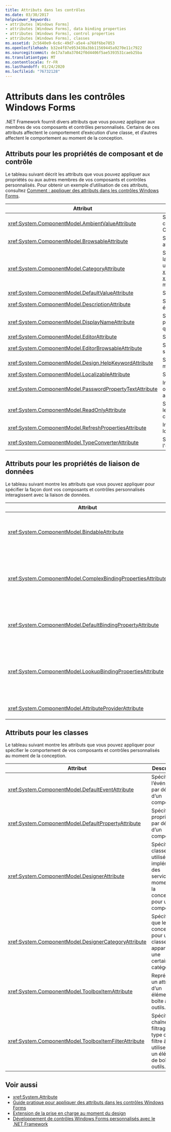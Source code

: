 ```yaml
---
title: Attributs dans les contrôles
ms.date: 03/30/2017
helpviewer_keywords:
- attributes [Windows Forms]
- attributes [Windows Forms], data binding properties
- attributes [Windows Forms], control properties
- attributes [Windows Forms], classes
ms.assetid: 2c5640e9-6c6c-49d7-a5e4-a768f6be7853
ms.openlocfilehash: b32e4f87e953438a3bb11569445a9270e11c7922
ms.sourcegitcommit: de17a7a0a37042f0d4406f5ae5393531caeb25ba
ms.translationtype: MT
ms.contentlocale: fr-FR
ms.lasthandoff: 01/24/2020
ms.locfileid: "76732128"
---
```

# <a name="attributes-in-windows-forms-controls"></a>Attributs dans les contrôles Windows Forms
.NET Framework fournit divers attributs que vous pouvez appliquer aux membres de vos composants et contrôles personnalisés. Certains de ces attributs affectent le comportement d’exécution d’une classe, et d’autres affectent le comportement au moment de la conception.  
  
## <a name="attributes-for-control-and-component-properties"></a>Attributs pour les propriétés de composant et de contrôle  
 Le tableau suivant décrit les attributs que vous pouvez appliquer aux propriétés ou aux autres membres de vos composants et contrôles personnalisés. Pour obtenir un exemple d’utilisation de ces attributs, consultez [Comment : appliquer des attributs dans les contrôles Windows Forms](how-to-apply-attributes-in-windows-forms-controls.md).  
  
|Attribut|Description|  
|---------------|-----------------|  
|<xref:System.ComponentModel.AmbientValueAttribute>|Spécifie la valeur à passer à une propriété pour que celle-ci obtienne sa valeur à partir d’une autre source. On appelle cela *l’ambiance*.|  
|<xref:System.ComponentModel.BrowsableAttribute>|Spécifie si une propriété ou un événement doit être affiché dans une fenêtre **Propriétés**.|  
|<xref:System.ComponentModel.CategoryAttribute>|Spécifie le nom de la catégorie dans laquelle grouper la propriété ou l’événement lorsqu’il est affiché dans un contrôle de <xref:System.Windows.Forms.PropertyGrid> défini sur <xref:System.Windows.Forms.PropertySort.Categorized> mode.|  
|<xref:System.ComponentModel.DefaultValueAttribute>|Spécifie la valeur par défaut d'une propriété.|  
|<xref:System.ComponentModel.DescriptionAttribute>|Spécifie une description pour une propriété ou un événement.|  
|<xref:System.ComponentModel.DisplayNameAttribute>|Spécifie le nom d’affichage complet pour une propriété, un événement, ou une méthode `public void` qui n’accepte aucun argument.|  
|<xref:System.ComponentModel.EditorAttribute>|Spécifie l’éditeur à utiliser pour modifier une propriété.|  
|<xref:System.ComponentModel.EditorBrowsableAttribute>|Spécifie qu'une propriété ou une méthode peut s'afficher dans un éditeur.|  
|<xref:System.ComponentModel.Design.HelpKeywordAttribute>|Spécifie le mot clé du contexte pour une classe ou un membre.|  
|<xref:System.ComponentModel.LocalizableAttribute>|Spécifie si une propriété doit être localisée.|  
|<xref:System.ComponentModel.PasswordPropertyTextAttribute>|Indique que la représentation sous forme de texte d’un objet est masquée par des caractères tels que des astérisques.|  
|<xref:System.ComponentModel.ReadOnlyAttribute>|Spécifie si la propriété de cet attribut est liée est en lecture seule ou lecture/écriture au moment de la conception.|  
|<xref:System.ComponentModel.RefreshPropertiesAttribute>|Indique que la grille de propriétés doit s’actualiser lorsque la valeur de propriété associée change.|  
|<xref:System.ComponentModel.TypeConverterAttribute>|Spécifie le type à utiliser comme convertisseur de l'objet auquel cet attribut est lié.|  
  
## <a name="attributes-for-data-binding-properties"></a>Attributs pour les propriétés de liaison de données  
 Le tableau suivant montre les attributs que vous pouvez appliquer pour spécifier la façon dont vos composants et contrôles personnalisés interagissent avec la liaison de données.  
  
|Attribut|Description|  
|---------------|-----------------|  
|<xref:System.ComponentModel.BindableAttribute>|Spécifie si une propriété est généralement utilisée pour la liaison.|  
|<xref:System.ComponentModel.ComplexBindingPropertiesAttribute>|Spécifie la source de données et les propriétés de membre de données pour un composant.|  
|<xref:System.ComponentModel.DefaultBindingPropertyAttribute>|Spécifie la propriété de liaison par défaut pour un composant.|  
|<xref:System.ComponentModel.LookupBindingPropertiesAttribute>|Spécifie la source de données et les propriétés de membre de données pour un composant.|  
|<xref:System.ComponentModel.AttributeProviderAttribute>|Active la redirection d’attribut.|  
  
## <a name="attributes-for-classes"></a>Attributs pour les classes  
 Le tableau suivant montre les attributs que vous pouvez appliquer pour spécifier le comportement de vos composants et contrôles personnalisés au moment de la conception.  
  
|Attribut|Description|  
|---------------|-----------------|  
|<xref:System.ComponentModel.DefaultEventAttribute>|Spécifie l’événement par défaut d’un composant.|  
|<xref:System.ComponentModel.DefaultPropertyAttribute>|Spécifie la propriété par défaut d’un composant.|  
|<xref:System.ComponentModel.DesignerAttribute>|Spécifie la classe utilisée pour implémenter des services au moment de la conception pour un composant.|  
|<xref:System.ComponentModel.DesignerCategoryAttribute>|Spécifie que le concepteur pour une classe appartient à une certaine catégorie.|  
|<xref:System.ComponentModel.ToolboxItemAttribute>|Représente un attribut d’un élément de boîte à outils.|  
|<xref:System.ComponentModel.ToolboxItemFilterAttribute>|Spécifie la chaîne de filtrage et le type de filtre à utiliser pour un élément de boîte à outils.|  
  
## <a name="see-also"></a>Voir aussi

- <xref:System.Attribute>
- [Guide pratique pour appliquer des attributs dans les contrôles Windows Forms](how-to-apply-attributes-in-windows-forms-controls.md)
- [Extension de la prise en charge au moment du design](https://docs.microsoft.com/previous-versions/visualstudio/visual-studio-2013/37899azc(v=vs.120))
- [Développement de contrôles Windows Forms personnalisés avec le .NET Framework](developing-custom-windows-forms-controls.md)
